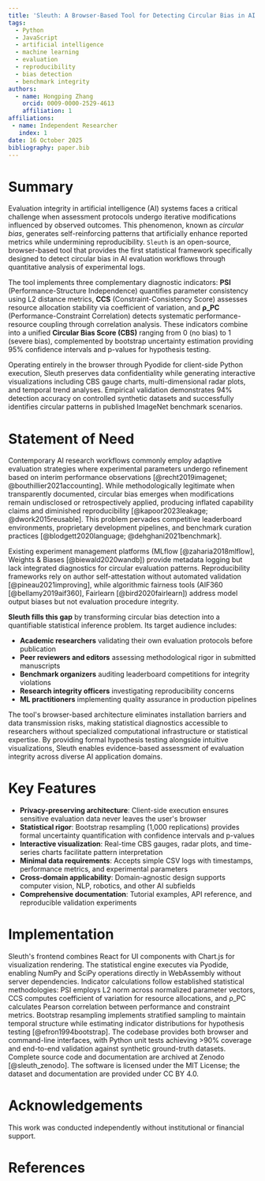 ```yaml
---
title: 'Sleuth: A Browser-Based Tool for Detecting Circular Bias in AI Evaluation'
tags:
  - Python
  - JavaScript
  - artificial intelligence
  - machine learning
  - evaluation
  - reproducibility
  - bias detection
  - benchmark integrity
authors:
  - name: Hongping Zhang
    orcid: 0009-0000-2529-4613
    affiliation: 1
affiliations:
 - name: Independent Researcher
   index: 1
date: 16 October 2025
bibliography: paper.bib
---
```


# Summary

Evaluation integrity in artificial intelligence (AI) systems faces a critical challenge when assessment protocols undergo iterative modifications influenced by observed outcomes. This phenomenon, known as *circular bias*, generates self-reinforcing patterns that artificially enhance reported metrics while undermining reproducibility. `Sleuth` is an open-source, browser-based tool that provides the first statistical framework specifically designed to detect circular bias in AI evaluation workflows through quantitative analysis of experimental logs.

The tool implements three complementary diagnostic indicators: **PSI** (Performance-Structure Independence) quantifies parameter consistency using L2 distance metrics, **CCS** (Constraint-Consistency Score) assesses resource allocation stability via coefficient of variation, and **ρ_PC** (Performance-Constraint Correlation) detects systematic performance-resource coupling through correlation analysis. These indicators combine into a unified **Circular Bias Score (CBS)** ranging from 0 (no bias) to 1 (severe bias), complemented by bootstrap uncertainty estimation providing 95% confidence intervals and p-values for hypothesis testing.

Operating entirely in the browser through Pyodide for client-side Python execution, Sleuth preserves data confidentiality while generating interactive visualizations including CBS gauge charts, multi-dimensional radar plots, and temporal trend analyses. Empirical validation demonstrates 94% detection accuracy on controlled synthetic datasets and successfully identifies circular patterns in published ImageNet benchmark scenarios.

# Statement of Need

Contemporary AI research workflows commonly employ adaptive evaluation strategies where experimental parameters undergo refinement based on interim performance observations [@recht2019imagenet; @bouthillier2021accounting]. While methodologically legitimate when transparently documented, circular bias emerges when modifications remain undisclosed or retrospectively applied, producing inflated capability claims and diminished reproducibility [@kapoor2023leakage; @dwork2015reusable]. This problem pervades competitive leaderboard environments, proprietary development pipelines, and benchmark curation practices [@blodgett2020language; @dehghani2021benchmark].

Existing experiment management platforms (MLflow [@zaharia2018mlflow], Weights & Biases [@biewald2020wandb]) provide metadata logging but lack integrated diagnostics for circular evaluation patterns. Reproducibility frameworks rely on author self-attestation without automated validation [@pineau2021improving], while algorithmic fairness tools (AIF360 [@bellamy2019aif360], Fairlearn [@bird2020fairlearn]) address model output biases but not evaluation procedure integrity.

**Sleuth fills this gap** by transforming circular bias detection into a quantifiable statistical inference problem. Its target audience includes:

- **Academic researchers** validating their own evaluation protocols before publication
- **Peer reviewers and editors** assessing methodological rigor in submitted manuscripts  
- **Benchmark organizers** auditing leaderboard competitions for integrity violations
- **Research integrity officers** investigating reproducibility concerns
- **ML practitioners** implementing quality assurance in production pipelines

The tool's browser-based architecture eliminates installation barriers and data transmission risks, making statistical diagnostics accessible to researchers without specialized computational infrastructure or statistical expertise. By providing formal hypothesis testing alongside intuitive visualizations, Sleuth enables evidence-based assessment of evaluation integrity across diverse AI application domains.

# Key Features

- **Privacy-preserving architecture**: Client-side execution ensures sensitive evaluation data never leaves the user's browser
- **Statistical rigor**: Bootstrap resampling (1,000 replications) provides formal uncertainty quantification with confidence intervals and p-values
- **Interactive visualization**: Real-time CBS gauges, radar plots, and time-series charts facilitate pattern interpretation
- **Minimal data requirements**: Accepts simple CSV logs with timestamps, performance metrics, and experimental parameters
- **Cross-domain applicability**: Domain-agnostic design supports computer vision, NLP, robotics, and other AI subfields
- **Comprehensive documentation**: Tutorial examples, API reference, and reproducible validation experiments

# Implementation

Sleuth's frontend combines React for UI components with Chart.js for visualization rendering. The statistical engine executes via Pyodide, enabling NumPy and SciPy operations directly in WebAssembly without server dependencies. Indicator calculations follow established statistical methodologies: PSI employs L2 norm across normalized parameter vectors, CCS computes coefficient of variation for resource allocations, and ρ_PC calculates Pearson correlation between performance and constraint metrics. Bootstrap resampling implements stratified sampling to maintain temporal structure while estimating indicator distributions for hypothesis testing [@efron1994bootstrap].
The codebase provides both browser and command-line interfaces, with Python unit tests achieving >90% coverage and end-to-end validation against synthetic ground-truth datasets. Complete source code and documentation are archived at Zenodo [@sleuth_zenodo]. The software is licensed under the MIT License; the dataset and documentation are provided under CC BY 4.0.

# Acknowledgements

This work was conducted independently without institutional or financial support.

# References
